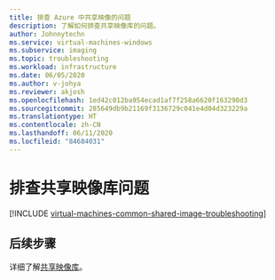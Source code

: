 ```yaml
---
title: 排查 Azure 中共享映像的问题
description: 了解如何排查共享映像库的问题。
author: Johnnytechn
ms.service: virtual-machines-windows
ms.subservice: imaging
ms.topic: troubleshooting
ms.workload: infrastructure
ms.date: 06/05/2020
ms.author: v-johya
ms.reviewer: akjosh
ms.openlocfilehash: 1ed42c012ba954ecad1af7f258a6620f163298d3
ms.sourcegitcommit: 285649db9b21169f3136729c041e4d04d323229a
ms.translationtype: HT
ms.contentlocale: zh-CN
ms.lasthandoff: 06/11/2020
ms.locfileid: "84684031"
---
```

# <a name="troubleshooting-shared-image-galleries"></a>排查共享映像库问题


[!INCLUDE [virtual-machines-common-shared-image-troubleshooting](../../../includes/virtual-machines-common-shared-image-troubleshooting.md)]

## <a name="next-steps"></a>后续步骤

详细了解[共享映像库](shared-image-galleries.md)。

<!-- Update_Description: wording update -->
